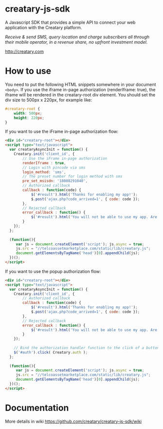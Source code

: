 # creatary-js-sdk

A Javascript SDK that provides a simple API to connect your web application with the Creatary platform.

_Receive & send SMS, query location and charge subscribers all through their mobile operator, in a revenue share, no upfront investment model._

http://creatary.com

# How to use

You need to put the following HTML snippets somewhere in your document `<body>`. If you use
the iframe in-page authorization (renderIframe: true), the iframe will be rendered in the
creatary-root div element. You should set the div size to 500px x 220px, for example like:

```css
#creatary-root {
    width: 500px;
    height: 220px;
}
```

If you want to use the iFrame in-page authorization flow:

```html
<div id="creatary-root"></div>
<script type="text/javascript">
  var creataryAsyncInit = function() {
    Creatary.init('client_id', {
        // Use the iFrame in-page authorization
        renderIframe : true,
        // Login with pincode via sms
        login_method: 'sms',
        // The preset number for login method with sms
        pre_set_msisdn: '18008291040',
        // Authorized callback
        callback : function(code) {
            $('#result').html('Thanks for enabling my app!');
            $.post('ajax.php?code_arrived=1', { code: code });
        },
        // Rejected callback
        error_callback : function() {
            $('#result').html('You will not be able to use my app. Are you sure?');
        }
    });
  };
  
  (function(){
     var js = document.createElement('script'); js.async = true;
     js.src = "//telcoassetmarketplace.com/static/lib/creatary.js";
     document.getElementsByTagName('head')[0].appendChild(js);
  })();
</script>
```

If you want to use the popup authorization flow:

```html
<div id="creatary-root"></div>
<script type="text/javascript">
  var creataryAsyncInit = function() {
    Creatary.init('client_id', {
        // Authorized callback
        callback : function(code) {
            $('#result').html('Thanks for enabling my app!');
            $.post('ajax.php?code_arrived=1', { code: code });
        },
        // Rejected callback
        error_callback : function() {
            $('#result').html('You will not be able to use my app. Are you sure?');
        }
    });
    
    // Bind the authorization handler function to the click of a button
    $('#auth').click( Creatary.auth );
  };
  
  (function(){
     var js = document.createElement('script'); js.async = true;
     js.src = "//telcoassetmarketplace.com/static/lib/creatary.js";
     document.getElementsByTagName('head')[0].appendChild(js);
  })();
</script>
```

# Documentation

More details in wiki https://github.com/creatary/creatary-js-sdk/wiki